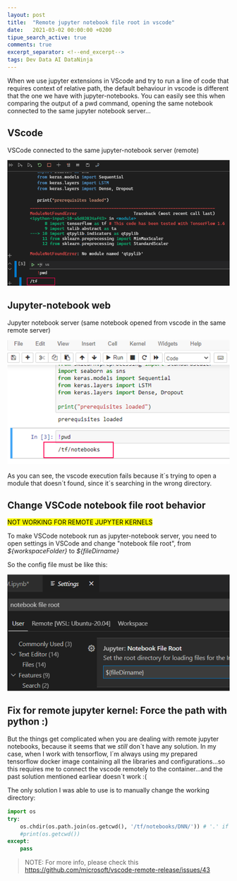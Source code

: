 ```yaml
---
layout: post
title:  "Remote jupyter notebook file root in vscode"
date:   2021-03-02 00:00:00 +0200
tipue_search_active: true
comments: true
excerpt_separator: <!--end_excerpt-->
tags: Dev Data AI DataNinja
---
```


When we use jupyter extensions in VScode and try to run a line of code that requires context of relative path, the default behaviour in vscode is different that the one we have with jupyter-notebooks. You can easily see this when comparing the output of a pwd command, opening the same notebook connected to the same jupyter notebook server... 

## VScode 

VSCode connected to the same jupyter-notebook server (remote)

![vscode-notebook-file-root](/img/posts/notebook-file-root/vscode-notebook-file-root.png)

<!--end_excerpt-->

## Jupyter-notebook web

Jupyter notebook server (same notebook opened from vscode in the same remote server)

![jupyter-notebooks-file-root](/img/posts/notebook-file-root/jupyter-notebook-file-root.png)

As you can see, the vscode execution fails because it´s trying to open a module that doesn´t found, since it´s searching in the wrong directory.

## Change VSCode notebook file root behavior 

<mark>NOT WORKING FOR REMOTE JUPYTER KERNELS</mark>

To make VSCode notebook run as jupyter-notebook server, you need to open settings in VSCode and change "notebook file root", from _\${workspaceFolder}_ to _\${fileDirname}_ 

So the config file must be like this:

![notebook-file-rootfiledirname](/img/posts/notebook-file-root/notebook-file-rootfiledirname.png)




## Fix for remote jupyter kernel: Force the path with python :)

But the things get complicated when you are dealing with remote jupyter notebooks, because it seems that we _still_ don´t have any solution. In my case, when I work with tensorflow, I´m always using my prepared tensorflow docker image containing all the libraries and configurations...so this requires me to connect the vscode remotely to the container...and the past solution mentioned earliear doesn´t work :(

The only solution I was able to use is to manually change the working directory: 

```python
import os
try:
    os.chdir(os.path.join(os.getcwd(), '/tf/notebooks/DNN/')) # '.' if the path is to current folder
    #print(os.getcwd())
except:
    pass
```

>NOTE: For more info, please check this https://github.com/microsoft/vscode-remote-release/issues/43